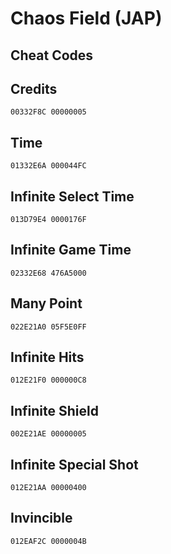 # Chaos Field (JAP)

## Cheat Codes

## Credits

```
00332F8C 00000005 

```

## Time

```
01332E6A 000044FC

```

## Infinite Select Time

```
013D79E4 0000176F 

```

## Infinite Game Time

```
02332E68 476A5000 

```

## Many Point

```
022E21A0 05F5E0FF 

```

## Infinite Hits

```
012E21F0 000000C8 
```

## Infinite Shield

```
002E21AE 00000005 

```

## Infinite Special Shot

```
012E21AA 00000400 
```

## Invincible

```
012EAF2C 0000004B 

```

